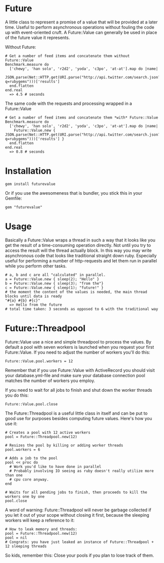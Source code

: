 Future
======

A little class to represent a promise of a value that will be provided at a later time. Useful to perform asynchronous operations without fouling the code up with event-oriented cruft. A Future::Value can generally be used in place of the future value it represents.

Without Future:

    # Get a number of feed items and concatenate them without Future::Value
    Benchmark.measure do
      ['chewy', 'han solo', 'r2d2', 'yoda', 'c3po', 'at-at'].map do |name|
        JSON.parse(Net::HTTP.get(URI.parse("http://api.twitter.com/search.json?q=rubygems")))['results']
      end.flatten
    end.real
      => 4.5 # seconds


The same code with the requests and processing wrapped in a Future::Value

    # Get a number of feed items and concatenate them *with* Future::Value
    Benchmark.measure do
      ['chewy', 'han solo', 'r2d2', 'yoda', 'c3po', 'at-at'].map do |name|
        Future::Value.new { JSON.parse(Net::HTTP.get(URI.parse("http://api.twitter.com/search.json?q=rubygems")))['results'] }
      end.flatten
    end.real
      => 0.8 # seconds

Installation
============

    gem install futurevalue

Or if you use the awesomeness that is bundler, you stick this in your Gemfile:

    gem "futurevalue"

Usage
=====

Basically a Future::Value wraps a thread in such a way that it looks like you get the result of a time-consuming operation directly. Not until you try to access the result will the thread actually block. In this way you may write asynchronous code that looks like traditional straight down ruby. Especially useful for performing a number of http-requests and let them run in parallel while you perform other tasks.

    # a, b and c are all "calculated" in parallel.
    a = Future::Value.new { sleep(2); "Hello" }
    b = Future::Value.new { sleep(3); "from the"}
    c = Future::Value.new { sleep(1); "future!" }
    # the moment the content of the values is needed, the main thread blocks until data is ready
    "#{a} #{b} #{c}"
      => Hello from the future
    # total time taken: 3 seconds as opposed to 6 with the traditional way

Future::Threadpool
==================

Future::Value use a nice and simple threadpool to process the values. By default a pool with seven workers is launched when you request your first Future::Value. If you need to adjust the number of workers you'll do this:

    Future::Value.pool.workers = 12

Remember that if you use Future::Value with ActiveRecord you should visit your database.yml-file and make sure your database connection pool matches the number of workers you employ.

If you need to wait for all jobs to finish and shut down the worker threads you do this:

    Future::Value.pool.close

The Future::Threadpool is a useful little class in itself and can be put to good use for purposes besides computing future values. Here's how you use it:

    # Creates a pool with 12 active workers
    pool = Future::Threadpool.new(12)

    # Resizes the pool by killing or adding worker threads
    pool.workers = 6

    # Adds a job to the pool
    pool << proc do
      # Work you'd like to have done in parallel
      # Probably involving IO seeing as ruby doesn't really utilize more than one
      # cpu core anyway.
    end

    # Waits for all pending jobs to finish, then proceeds to kill the workers one by one
    pool.close

A word of warning: Future::Threadpool will never be garbage collected if you let it out of your scope without closing it first, because the sleeping workers will keep a reference to it:

    # How to leak memory and threads:
    pool = Future::Threadpool.new(12)
    pool = nil
    # Congrats: you have just leaked an instance of Future::Threadpool + 12 sleeping threads

So kids, remember this: Close your pools if you plan to lose track of them.

